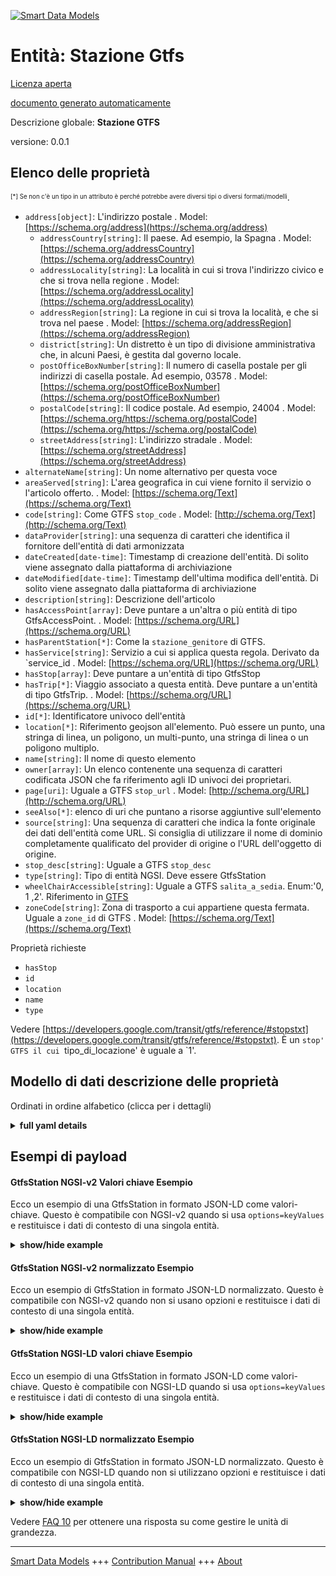<!-- 10-Header -->  
[![Smart Data Models](https://smartdatamodels.org/wp-content/uploads/2022/01/SmartDataModels_logo.png "Logo")](https://smartdatamodels.org)  
Entità: Stazione Gtfs  
=====================<!-- /10-Header -->  
<!-- 15-License -->  
[Licenza aperta](https://github.com/smart-data-models//dataModel.UrbanMobility/blob/master/GtfsStation/LICENSE.md)  
[documento generato automaticamente](https://docs.google.com/presentation/d/e/2PACX-1vTs-Ng5dIAwkg91oTTUdt8ua7woBXhPnwavZ0FxgR8BsAI_Ek3C5q97Nd94HS8KhP-r_quD4H0fgyt3/pub?start=false&loop=false&delayms=3000#slide=id.gb715ace035_0_60)  
<!-- /15-License -->  
<!-- 20-Description -->  
Descrizione globale: **Stazione GTFS**  
versione: 0.0.1  
<!-- /20-Description -->  
<!-- 30-PropertiesList -->  

## Elenco delle proprietà  

<sup><sub>[*] Se non c'è un tipo in un attributo è perché potrebbe avere diversi tipi o diversi formati/modelli</sub></sup>.  
- `address[object]`: L'indirizzo postale  . Model: [https://schema.org/address](https://schema.org/address)	- `addressCountry[string]`: Il paese. Ad esempio, la Spagna  . Model: [https://schema.org/addressCountry](https://schema.org/addressCountry)  
	- `addressLocality[string]`: La località in cui si trova l'indirizzo civico e che si trova nella regione  . Model: [https://schema.org/addressLocality](https://schema.org/addressLocality)  
	- `addressRegion[string]`: La regione in cui si trova la località, e che si trova nel paese  . Model: [https://schema.org/addressRegion](https://schema.org/addressRegion)  
	- `district[string]`: Un distretto è un tipo di divisione amministrativa che, in alcuni Paesi, è gestita dal governo locale.    
	- `postOfficeBoxNumber[string]`: Il numero di casella postale per gli indirizzi di casella postale. Ad esempio, 03578  . Model: [https://schema.org/postOfficeBoxNumber](https://schema.org/postOfficeBoxNumber)  
	- `postalCode[string]`: Il codice postale. Ad esempio, 24004  . Model: [https://schema.org/https://schema.org/postalCode](https://schema.org/https://schema.org/postalCode)  
	- `streetAddress[string]`: L'indirizzo stradale  . Model: [https://schema.org/streetAddress](https://schema.org/streetAddress)  
- `alternateName[string]`: Un nome alternativo per questa voce  - `areaServed[string]`: L'area geografica in cui viene fornito il servizio o l'articolo offerto.  . Model: [https://schema.org/Text](https://schema.org/Text)- `code[string]`: Come GTFS `stop_code`  . Model: [http://schema.org/Text](http://schema.org/Text)- `dataProvider[string]`: una sequenza di caratteri che identifica il fornitore dell'entità di dati armonizzata  - `dateCreated[date-time]`: Timestamp di creazione dell'entità. Di solito viene assegnato dalla piattaforma di archiviazione  - `dateModified[date-time]`: Timestamp dell'ultima modifica dell'entità. Di solito viene assegnato dalla piattaforma di archiviazione  - `description[string]`: Descrizione dell'articolo  - `hasAccessPoint[array]`: Deve puntare a un'altra o più entità di tipo GtfsAccessPoint.  . Model: [https://schema.org/URL](https://schema.org/URL)- `hasParentStation[*]`: Come la `stazione_genitore` di GTFS.  - `hasService[string]`: Servizio a cui si applica questa regola. Derivato da `service_id  . Model: [https://schema.org/URL](https://schema.org/URL)- `hasStop[array]`: Deve puntare a un'entità di tipo GtfsStop  - `hasTrip[*]`: Viaggio associato a questa entità. Deve puntare a un'entità di tipo GtfsTrip.  . Model: [https://schema.org/URL](https://schema.org/URL)- `id[*]`: Identificatore univoco dell'entità  - `location[*]`: Riferimento geojson all'elemento. Può essere un punto, una stringa di linea, un poligono, un multi-punto, una stringa di linea o un poligono multiplo.  - `name[string]`: Il nome di questo elemento  - `owner[array]`: Un elenco contenente una sequenza di caratteri codificata JSON che fa riferimento agli ID univoci dei proprietari.  - `page[uri]`: Uguale a GTFS `stop_url`  . Model: [http://schema.org/URL](http://schema.org/URL)- `seeAlso[*]`: elenco di uri che puntano a risorse aggiuntive sull'elemento  - `source[string]`: Una sequenza di caratteri che indica la fonte originale dei dati dell'entità come URL. Si consiglia di utilizzare il nome di dominio completamente qualificato del provider di origine o l'URL dell'oggetto di origine.  - `stop_desc[string]`: Uguale a GTFS `stop_desc`  - `type[string]`: Tipo di entità NGSI. Deve essere GtfsStation  - `wheelChairAccessible[string]`: Uguale a GTFS `salita_a_sedia`. Enum:'0, 1 ,2'. Riferimento in [GTFS](https://developers.google.com/transit/gtfs/reference/#stopstxt)  - `zoneCode[string]`: Zona di trasporto a cui appartiene questa fermata. Uguale a `zone_id` di GTFS  . Model: [https://schema.org/Text](https://schema.org/Text)<!-- /30-PropertiesList -->  
<!-- 35-RequiredProperties -->  
Proprietà richieste  
- `hasStop`  - `id`  - `location`  - `name`  - `type`  <!-- /35-RequiredProperties -->  
<!-- 40-RequiredProperties -->  
Vedere [https://developers.google.com/transit/gtfs/reference/#stopstxt](https://developers.google.com/transit/gtfs/reference/#stopstxt).   È un `stop' GTFS il cui `tipo_di_locazione' è uguale a `1'.  
<!-- /40-RequiredProperties -->  
<!-- 50-DataModelHeader -->  
## Modello di dati descrizione delle proprietà  
Ordinati in ordine alfabetico (clicca per i dettagli)  
<!-- /50-DataModelHeader -->  
<!-- 60-ModelYaml -->  
<details><summary><strong>full yaml details</strong></summary>    
```yaml  
GtfsStation:    
  description: GTFS Station    
  properties:    
    address:    
      description: The mailing address    
      properties:    
        addressCountry:    
          description: 'The country. For example, Spain'    
          type: string    
          x-ngsi:    
            model: https://schema.org/addressCountry    
            type: Property    
        addressLocality:    
          description: 'The locality in which the street address is, and which is in the region'    
          type: string    
          x-ngsi:    
            model: https://schema.org/addressLocality    
            type: Property    
        addressRegion:    
          description: 'The region in which the locality is, and which is in the country'    
          type: string    
          x-ngsi:    
            model: https://schema.org/addressRegion    
            type: Property    
        district:    
          description: 'A district is a type of administrative division that, in some countries, is managed by the local government'    
          type: string    
          x-ngsi:    
            type: Property    
        postOfficeBoxNumber:    
          description: 'The post office box number for PO box addresses. For example, 03578'    
          type: string    
          x-ngsi:    
            model: https://schema.org/postOfficeBoxNumber    
            type: Property    
        postalCode:    
          description: 'The postal code. For example, 24004'    
          type: string    
          x-ngsi:    
            model: https://schema.org/https://schema.org/postalCode    
            type: Property    
        streetAddress:    
          description: The street address    
          type: string    
          x-ngsi:    
            model: https://schema.org/streetAddress    
            type: Property    
        streetNr:    
          description: Number identifying a specific property on a public street    
          type: string    
          x-ngsi:    
            type: Property    
      type: object    
      x-ngsi:    
        model: https://schema.org/address    
        type: Property    
    alternateName:    
      description: An alternative name for this item    
      type: string    
      x-ngsi:    
        type: Property    
    areaServed:    
      description: The geographic area where a service or offered item is provided    
      type: string    
      x-ngsi:    
        model: https://schema.org/Text    
        type: Property    
    code:    
      description: Same as GTFS `stop_code`    
      type: string    
      x-ngsi:    
        model: http://schema.org/Text    
        type: Property    
    dataProvider:    
      description: A sequence of characters identifying the provider of the harmonised data entity    
      type: string    
      x-ngsi:    
        type: Property    
    dateCreated:    
      description: Entity creation timestamp. This will usually be allocated by the storage platform    
      format: date-time    
      type: string    
      x-ngsi:    
        type: Property    
    dateModified:    
      description: Timestamp of the last modification of the entity. This will usually be allocated by the storage platform    
      format: date-time    
      type: string    
      x-ngsi:    
        type: Property    
    description:    
      description: A description of this item    
      type: string    
      x-ngsi:    
        type: Property    
    hasAccessPoint:    
      description: It shall point to another Entity(ies) of type GtfsAccessPoint    
      items:    
        anyOf:    
          - description: Identifier format of any NGSI entity    
            maxLength: 256    
            minLength: 1    
            pattern: ^[\w\-\.\{\}\$\+\*\[\]`|~^@!,:\\]+$    
            type: string    
            x-ngsi:    
              type: Property    
          - description: Identifier format of any NGSI entity    
            format: uri    
            type: string    
            x-ngsi:    
              type: Property    
      type: array    
      x-ngsi:    
        model: https://schema.org/URL    
        type: Relationship    
    hasParentStation:    
      anyOf:    
        - description: Identifier format of any NGSI entity    
          maxLength: 256    
          minLength: 1    
          pattern: ^[\w\-\.\{\}\$\+\*\[\]`|~^@!,:\\]+$    
          type: string    
          x-ngsi:    
            type: Property    
        - description: Identifier format of any NGSI entity    
          format: uri    
          type: string    
          x-ngsi:    
            type: Property    
      description: Same as GTFS `parent_station`    
      x-ngsi:    
        type: Relationship    
    hasService:    
      anyOf:    
        - description: Identifier format of any NGSI entity    
          maxLength: 256    
          minLength: 1    
          pattern: ^[\w\-\.\{\}\$\+\*\[\]`|~^@!,:\\]+$    
          type: string    
          x-ngsi:    
            type: Property    
        - description: Identifier format of any NGSI entity    
          format: uri    
          type: string    
          x-ngsi:    
            type: Property    
      description: Service to which this rule applies to. Derived from `service_id`    
      type: string    
      x-ngsi:    
        model: https://schema.org/URL    
        type: Relationship    
    hasStop:    
      description: It shall point to an Entity of Type GtfsStop    
      items:    
        anyOf:    
          - description: Identifier format of any NGSI entity    
            maxLength: 256    
            minLength: 1    
            pattern: ^[\w\-\.\{\}\$\+\*\[\]`|~^@!,:\\]+$    
            type: string    
            x-ngsi:    
              type: Property    
          - description: Identifier format of any NGSI entity    
            format: uri    
            type: string    
            x-ngsi:    
              type: Property    
      type: array    
      x-ngsi:    
        type: Relationship    
    hasTrip:    
      anyOf:    
        - description: Identifier format of any NGSI entity    
          maxLength: 256    
          minLength: 1    
          pattern: ^[\w\-\.\{\}\$\+\*\[\]`|~^@!,:\\]+$    
          type: string    
          x-ngsi:    
            type: Property    
        - description: Identifier format of any NGSI entity    
          format: uri    
          type: string    
          x-ngsi:    
            type: Property    
      description: Trip associated to this Entity. It shall point to an Entity of Type GtfsTrip    
      x-ngsi:    
        model: https://schema.org/URL    
        type: Relationship    
    id:    
      anyOf:    
        - description: Identifier format of any NGSI entity    
          maxLength: 256    
          minLength: 1    
          pattern: ^[\w\-\.\{\}\$\+\*\[\]`|~^@!,:\\]+$    
          type: string    
          x-ngsi:    
            type: Property    
        - description: Identifier format of any NGSI entity    
          format: uri    
          type: string    
          x-ngsi:    
            type: Property    
      description: Unique identifier of the entity    
      x-ngsi:    
        type: Property    
    location:    
      description: 'Geojson reference to the item. It can be Point, LineString, Polygon, MultiPoint, MultiLineString or MultiPolygon'    
      oneOf:    
        - description: Geojson reference to the item. Point    
          properties:    
            bbox:    
              items:    
                type: number    
              minItems: 4    
              type: array    
            coordinates:    
              items:    
                type: number    
              minItems: 2    
              type: array    
            type:    
              enum:    
                - Point    
              type: string    
          required:    
            - type    
            - coordinates    
          title: GeoJSON Point    
          type: object    
          x-ngsi:    
            type: GeoProperty    
        - description: Geojson reference to the item. LineString    
          properties:    
            bbox:    
              items:    
                type: number    
              minItems: 4    
              type: array    
            coordinates:    
              items:    
                items:    
                  type: number    
                minItems: 2    
                type: array    
              minItems: 2    
              type: array    
            type:    
              enum:    
                - LineString    
              type: string    
          required:    
            - type    
            - coordinates    
          title: GeoJSON LineString    
          type: object    
          x-ngsi:    
            type: GeoProperty    
        - description: Geojson reference to the item. Polygon    
          properties:    
            bbox:    
              items:    
                type: number    
              minItems: 4    
              type: array    
            coordinates:    
              items:    
                items:    
                  items:    
                    type: number    
                  minItems: 2    
                  type: array    
                minItems: 4    
                type: array    
              type: array    
            type:    
              enum:    
                - Polygon    
              type: string    
          required:    
            - type    
            - coordinates    
          title: GeoJSON Polygon    
          type: object    
          x-ngsi:    
            type: GeoProperty    
        - description: Geojson reference to the item. MultiPoint    
          properties:    
            bbox:    
              items:    
                type: number    
              minItems: 4    
              type: array    
            coordinates:    
              items:    
                items:    
                  type: number    
                minItems: 2    
                type: array    
              type: array    
            type:    
              enum:    
                - MultiPoint    
              type: string    
          required:    
            - type    
            - coordinates    
          title: GeoJSON MultiPoint    
          type: object    
          x-ngsi:    
            type: GeoProperty    
        - description: Geojson reference to the item. MultiLineString    
          properties:    
            bbox:    
              items:    
                type: number    
              minItems: 4    
              type: array    
            coordinates:    
              items:    
                items:    
                  items:    
                    type: number    
                  minItems: 2    
                  type: array    
                minItems: 2    
                type: array    
              type: array    
            type:    
              enum:    
                - MultiLineString    
              type: string    
          required:    
            - type    
            - coordinates    
          title: GeoJSON MultiLineString    
          type: object    
          x-ngsi:    
            type: GeoProperty    
        - description: Geojson reference to the item. MultiLineString    
          properties:    
            bbox:    
              items:    
                type: number    
              minItems: 4    
              type: array    
            coordinates:    
              items:    
                items:    
                  items:    
                    items:    
                      type: number    
                    minItems: 2    
                    type: array    
                  minItems: 4    
                  type: array    
                type: array    
              type: array    
            type:    
              enum:    
                - MultiPolygon    
              type: string    
          required:    
            - type    
            - coordinates    
          title: GeoJSON MultiPolygon    
          type: object    
          x-ngsi:    
            type: GeoProperty    
      x-ngsi:    
        type: GeoProperty    
    name:    
      description: The name of this item    
      type: string    
      x-ngsi:    
        type: Property    
    owner:    
      description: A List containing a JSON encoded sequence of characters referencing the unique Ids of the owner(s)    
      items:    
        anyOf:    
          - description: Identifier format of any NGSI entity    
            maxLength: 256    
            minLength: 1    
            pattern: ^[\w\-\.\{\}\$\+\*\[\]`|~^@!,:\\]+$    
            type: string    
            x-ngsi:    
              type: Property    
          - description: Identifier format of any NGSI entity    
            format: uri    
            type: string    
            x-ngsi:    
              type: Property    
        description: Unique identifier of the entity    
        x-ngsi:    
          type: Property    
      type: array    
      x-ngsi:    
        type: Property    
    page:    
      description: Same as GTFS `stop_url`    
      format: uri    
      type: string    
      x-ngsi:    
        model: http://schema.org/URL    
        type: Property    
    seeAlso:    
      description: list of uri pointing to additional resources about the item    
      oneOf:    
        - items:    
            format: uri    
            type: string    
          minItems: 1    
          type: array    
        - format: uri    
          type: string    
      x-ngsi:    
        type: Property    
    source:    
      description: 'A sequence of characters giving the original source of the entity data as a URL. Recommended to be the fully qualified domain name of the source provider, or the URL to the source object'    
      type: string    
      x-ngsi:    
        type: Property    
    stop_desc:    
      description: Same as GTFS `stop_desc`    
      type: string    
      x-ngsi:    
        type: Property    
    type:    
      description: NGSI Entity type. It has to be GtfsStation    
      enum:    
        - GtfsStation    
      type: string    
      x-ngsi:    
        type: Property    
    wheelChairAccessible:    
      description: "Same as GTFS `wheelchair_boarding`. Enum:'0, 1 ,2'. Reference in [GTFS](https://developers.google.com/transit/gtfs/reference/#stopstxt) "    
      enum:    
        - 0    
        - 1    
        - 2    
      type: string    
      x-ngsi:    
        type: Property    
    zoneCode:    
      description: Transport zone to which this stop belongs to. Same as GTFS `zone_id`    
      type: string    
      x-ngsi:    
        model: https://schema.org/Text    
        type: Property    
  required:    
    - id    
    - type    
    - name    
    - location    
    - hasStop    
  type: object    
  x-derived-from: ""    
  x-disclaimer: 'Redistribution and use in source and binary forms, with or without modification, are permitted  provided that the license conditions are met. Copyleft (c) 2022 Contributors to Smart Data Models Program'    
  x-license-url: https://github.com/smart-data-models/dataModel.UrbanMobility/blob/master/GtfsStation/LICENSE.md    
  x-model-schema: https://smart-data-models.github.io/dataModel.UrbanMobility/GtfsStation/schema.json    
  x-model-tags: ""    
  x-version: 0.0.1    
```  
</details>    
<!-- /60-ModelYaml -->  
<!-- 70-MiddleNotes -->  
<!-- /70-MiddleNotes -->  
<!-- 80-Examples -->  
## Esempi di payload  
#### GtfsStation NGSI-v2 Valori chiave Esempio  
Ecco un esempio di una GtfsStation in formato JSON-LD come valori-chiave. Questo è compatibile con NGSI-v2 quando si usa `options=keyValues` e restituisce i dati di contesto di una singola entità.  
<details><summary><strong>show/hide example</strong></summary>    
```json  
{  
  "id": "urn:ngsi-ld:GtfsStation:Madrid:est_90_21",  
  "type": "GtfsStation",  
  "code": "21",  
  "name": "Intercambiador de Plaza de Castilla",  
  "location": {  
    "type": "Point",  
    "coordinates": [-3.6892, 40.4669]  
  },  
  "address": {  
    "streetAddress": "Paseo de la Castellana 189",  
    "addressLocality": "Madrid",  
    "addressCountry": "ES"  
  },  
  "hasStop": ["urn:ngsi-ld:GtfsStop:Madrid_par_4_1"]  
}  
```  
</details>  
#### GtfsStation NGSI-v2 normalizzato Esempio  
Ecco un esempio di GtfsStation in formato JSON-LD normalizzato. Questo è compatibile con NGSI-v2 quando non si usano opzioni e restituisce i dati di contesto di una singola entità.  
<details><summary><strong>show/hide example</strong></summary>    
```json  
{  
  "id": "urn:ngsi-ld:GtfsStation:Madrid:est_90_21",  
  "type": "GtfsStation",  
  "code": {  
    "type": "Text",  
    "value": "21"  
  },  
  "name": {  
    "type": "Text",  
    "value": "Intercambiador de Plaza de Castilla"  
  },  
  "hasStop": {  
    "type": "URI",  
    "value": ["urn:ngsi-ld:GtfsStop:Madrid_par_4_1"]  
  },  
  "location": {  
    "type": "geo:json",  
    "value": {  
      "type": "Point",  
      "coordinates": [-3.6892, 40.4669]  
    }  
  },  
  "address": {  
    "type": "PostalAddress",  
    "value": {  
      "addressLocality": "Madrid",  
      "addressCountry": "ES",  
      "streetAddress": "Paseo de la Castellana 189"  
    }  
  }  
}  
```  
</details>  
#### GtfsStation NGSI-LD valori chiave Esempio  
Ecco un esempio di una GtfsStation in formato JSON-LD come valori-chiave. Questo è compatibile con NGSI-LD quando si usa `options=keyValues` e restituisce i dati di contesto di una singola entità.  
<details><summary><strong>show/hide example</strong></summary>    
```json  
{  
    "id": "urn:ngsi-ld:GtfsStation:Madrid:est_90_21",  
    "type": "GtfsStation",  
    "address": {  
        "addressCountry": "ES",  
        "addressLocality": "Madrid",  
        "streetAddress": "Paseo de la Castellana 189",  
        "type": "PostalAddress"  
    },  
    "code": "21",  
    "hasStop": [  
        "urn:ngsi-ld:GtfsStop:Madrid_par_4_1"  
    ],  
    "location": {  
        "coordinates": [  
            -3.6892,  
            40.4669  
        ],  
        "type": "Point"  
    },  
    "name": "Intercambiador de Plaza de Castilla",  
    "@context": [  
        "https://uri.etsi.org/ngsi-ld/v1/ngsi-ld-core-context.jsonld",  
        "https://raw.githubusercontent.com/smart-data-models/dataModel.UrbanMobility/master/context.jsonld"  
    ]  
}  
```  
</details>  
#### GtfsStation NGSI-LD normalizzato Esempio  
Ecco un esempio di GtfsStation in formato JSON-LD normalizzato. Questo è compatibile con NGSI-LD quando non si utilizzano opzioni e restituisce i dati di contesto di una singola entità.  
<details><summary><strong>show/hide example</strong></summary>    
```json  
{  
    "id": "urn:ngsi-ld:GtfsStation:Madrid:est_90_21",  
    "type": "GtfsStation",  
    "address": {  
        "type": "Property",  
        "value": {  
            "addressLocality": "Madrid",  
            "addressCountry": "ES",  
            "streetAddress": "Paseo de la Castellana 189",  
            "type": "PostalAddress"  
        }  
    },  
    "code": {  
        "type": "Property",  
        "value": "21"  
    },  
    "hasStop": {  
        "type": "Relationship",  
        "object": [  
            "urn:ngsi-ld:GtfsStop:Madrid_par_4_1"  
        ]  
    },  
    "location": {  
        "type": "GeoProperty",  
        "value": {  
            "type": "Point",  
            "coordinates": [  
                -3.6892,  
                40.4669  
            ]  
        }  
    },  
    "name": {  
        "type": "Property",  
        "value": "Intercambiador de Plaza de Castilla"  
    },  
    "@context": [  
        "https://uri.etsi.org/ngsi-ld/v1/ngsi-ld-core-context.jsonld",  
        "https://raw.githubusercontent.com/smart-data-models/dataModel.UrbanMobility/master/context.jsonld"  
    ]  
}  
```  
</details><!-- /80-Examples -->  
<!-- 90-FooterNotes -->  
<!-- /90-FooterNotes -->  
<!-- 95-Units -->  
Vedere [FAQ 10](https://smartdatamodels.org/index.php/faqs/) per ottenere una risposta su come gestire le unità di grandezza.  
<!-- /95-Units -->  
<!-- 97-LastFooter -->  
---  
[Smart Data Models](https://smartdatamodels.org) +++ [Contribution Manual](https://bit.ly/contribution_manual) +++ [About](https://bit.ly/Introduction_SDM)<!-- /97-LastFooter -->  
